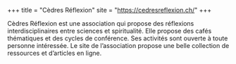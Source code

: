 +++
title = "Cèdres Réflexion"
site = "https://cedresreflexion.ch/"
+++

Cèdres Réflexion est une association qui propose des réflexions interdisciplinaires entre sciences et spiritualité. Elle propose des cafés thématiques et des cycles de conférence. Ses activités sont ouverte à toute personne intéressée. Le site de l’association propose une belle collection de ressources et d’articles en ligne.
